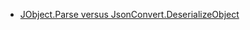 * [JObject.Parse versus JsonConvert.DeserializeObject](https://stackoverflow.com/questions/23645034/jobject-parse-vs-jsonconvert-deserializeobject)